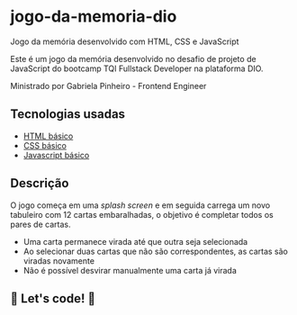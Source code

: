 # jogo-da-memoria-dio
Jogo da memória desenvolvido com HTML, CSS e JavaScript

Este é um jogo da memória desenvolvido no desafio de projeto de JavaScript do bootcamp TQI Fullstack Developer na plataforma DIO.

Ministrado por Gabriela Pinheiro - Frontend Engineer


## Tecnologias usadas

* [HTML básico](https://www.w3schools.com/html/)
* [CSS básico](https://developer.mozilla.org/pt-BR/docs/Web/CSS)
* [Javascript básico](https://developer.mozilla.org/pt-BR/docs/Web/JavaScript)

## Descrição

O jogo começa em uma _splash screen_ e em seguida carrega um novo tabuleiro com 12 cartas embaralhadas, o objetivo é completar todos os pares de cartas.
- Uma carta permanece virada até que outra seja selecionada
- Ao selecionar duas cartas que não são correspondentes, as cartas são viradas novamente
- Não é possível desvirar manualmente uma carta já virada 

## 🚀 Let's code! 🚀

